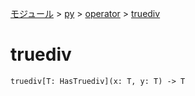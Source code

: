 [モジュール](../../index.md) > [py](../index.md) > [operator](./index.md) > [truediv]()

# truediv

```
truediv[T: HasTruediv](x: T, y: T) -> T
```
